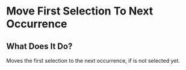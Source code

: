 # Move First Selection To Next Occurrence

## What Does It Do?

Moves the first selection to the next occurrence, if is not selected yet.
